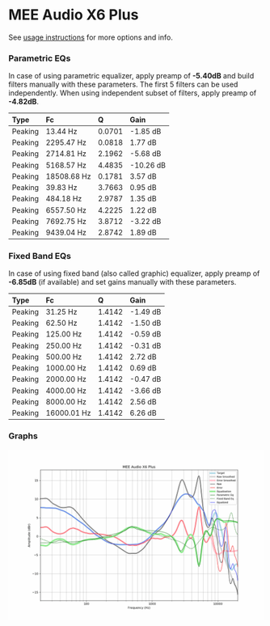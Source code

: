 # MEE Audio X6 Plus
See [usage instructions](https://github.com/jaakkopasanen/AutoEq#usage) for more options and info.

### Parametric EQs
In case of using parametric equalizer, apply preamp of **-5.40dB** and build filters manually
with these parameters. The first 5 filters can be used independently.
When using independent subset of filters, apply preamp of **-4.82dB**.

| Type    | Fc          |      Q | Gain      |
|:--------|:------------|:-------|:----------|
| Peaking | 13.44 Hz    | 0.0701 | -1.85 dB  |
| Peaking | 2295.47 Hz  | 0.0818 | 1.77 dB   |
| Peaking | 2714.81 Hz  | 2.1962 | -5.68 dB  |
| Peaking | 5168.57 Hz  | 4.4835 | -10.26 dB |
| Peaking | 18508.68 Hz | 0.1781 | 3.57 dB   |
| Peaking | 39.83 Hz    | 3.7663 | 0.95 dB   |
| Peaking | 484.18 Hz   | 2.9787 | 1.35 dB   |
| Peaking | 6557.50 Hz  | 4.2225 | 1.22 dB   |
| Peaking | 7692.75 Hz  | 3.8712 | -3.22 dB  |
| Peaking | 9439.04 Hz  | 2.8742 | 1.89 dB   |

### Fixed Band EQs
In case of using fixed band (also called graphic) equalizer, apply preamp of **-6.85dB**
(if available) and set gains manually with these parameters.

| Type    | Fc          |      Q | Gain     |
|:--------|:------------|:-------|:---------|
| Peaking | 31.25 Hz    | 1.4142 | -1.49 dB |
| Peaking | 62.50 Hz    | 1.4142 | -1.50 dB |
| Peaking | 125.00 Hz   | 1.4142 | -0.59 dB |
| Peaking | 250.00 Hz   | 1.4142 | -0.31 dB |
| Peaking | 500.00 Hz   | 1.4142 | 2.72 dB  |
| Peaking | 1000.00 Hz  | 1.4142 | 0.69 dB  |
| Peaking | 2000.00 Hz  | 1.4142 | -0.47 dB |
| Peaking | 4000.00 Hz  | 1.4142 | -3.66 dB |
| Peaking | 8000.00 Hz  | 1.4142 | 2.56 dB  |
| Peaking | 16000.01 Hz | 1.4142 | 6.26 dB  |

### Graphs
![](./MEE%20Audio%20X6%20Plus.png)